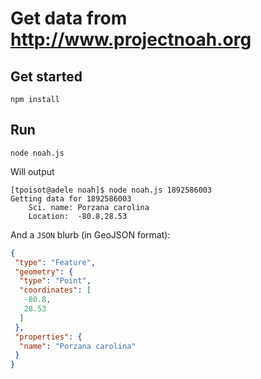 # Get data from http://www.projectnoah.org

## Get started

~~~
npm install
~~~

## Run

~~~
node noah.js
~~~

Will output

~~~
[tpoisot@adele noah]$ node noah.js 1892586003
Getting data for 1892586003
	Sci. name: Porzana carolina
	Location:  -80.8,28.53
~~~

And a `JSON` blurb (in GeoJSON format):

~~~ json
{
 "type": "Feature",
 "geometry": {
  "type": "Point",
  "coordinates": [
   -80.8,
   28.53
  ]
 },
 "properties": {
  "name": "Porzana carolina"
 }
}
~~~
